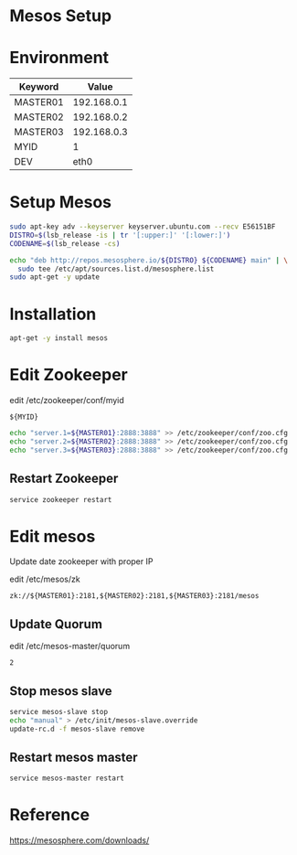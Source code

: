 # Mesos Setup

# Environment

Keyword | Value
----    | -----
MASTER01 | 192.168.0.1
MASTER02 | 192.168.0.2
MASTER03 | 192.168.0.3
MYID	| 1
DEV	| eth0

# Setup Mesos

~~~bash
sudo apt-key adv --keyserver keyserver.ubuntu.com --recv E56151BF
DISTRO=$(lsb_release -is | tr '[:upper:]' '[:lower:]')
CODENAME=$(lsb_release -cs)

echo "deb http://repos.mesosphere.io/${DISTRO} ${CODENAME} main" | \
  sudo tee /etc/apt/sources.list.d/mesosphere.list
sudo apt-get -y update
~~~

# Installation

~~~bash
apt-get -y install mesos
~~~

# Edit Zookeeper

edit /etc/zookeeper/conf/myid

~~~text
${MYID}
~~~

~~~bash
echo "server.1=${MASTER01}:2888:3888" >> /etc/zookeeper/conf/zoo.cfg
echo "server.2=${MASTER02}:2888:3888" >> /etc/zookeeper/conf/zoo.cfg
echo "server.3=${MASTER03}:2888:3888" >> /etc/zookeeper/conf/zoo.cfg
~~~

## Restart Zookeeper

~~~bash
service zookeeper restart
~~~

# Edit mesos

Update date zookeeper with proper IP

edit /etc/mesos/zk

~~~text
zk://${MASTER01}:2181,${MASTER02}:2181,${MASTER03}:2181/mesos
~~~

## Update Quorum

edit /etc/mesos-master/quorum

~~~text
2
~~~

## Stop mesos slave

~~~bash
service mesos-slave stop
echo "manual" > /etc/init/mesos-slave.override
update-rc.d -f mesos-slave remove
~~~

## Restart mesos master

~~~bash
service mesos-master restart
~~~

# Reference

https://mesosphere.com/downloads/
